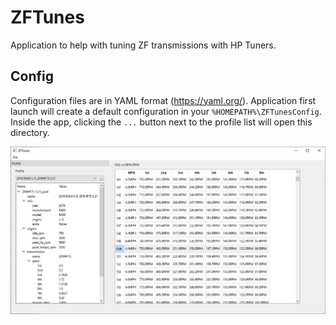 # ZFTunes

Application to help with tuning ZF transmissions with HP Tuners.


## Config

Configuration files are in YAML format (https://yaml.org/). Application first launch will create a default configuration in your `%HOMEPATH%\ZFTunesConfig`. Inside the app, clicking the `...` button next to the profile list will open this directory.


![ZFTunes Screenshot](screenshot.jpg?raw=true "ZFTunes Screenshot")